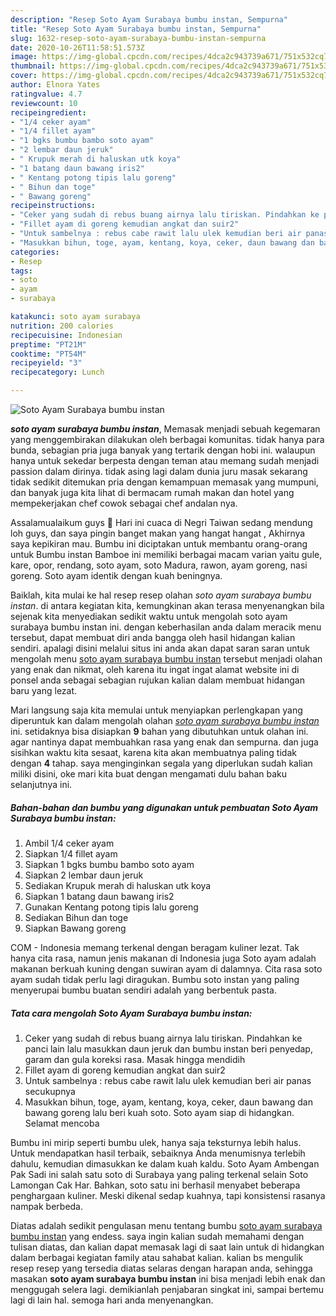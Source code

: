 ```yaml
---
description: "Resep Soto Ayam Surabaya bumbu instan, Sempurna"
title: "Resep Soto Ayam Surabaya bumbu instan, Sempurna"
slug: 1632-resep-soto-ayam-surabaya-bumbu-instan-sempurna
date: 2020-10-26T11:58:51.573Z
image: https://img-global.cpcdn.com/recipes/4dca2c943739a671/751x532cq70/soto-ayam-surabaya-bumbu-instan-foto-resep-utama.jpg
thumbnail: https://img-global.cpcdn.com/recipes/4dca2c943739a671/751x532cq70/soto-ayam-surabaya-bumbu-instan-foto-resep-utama.jpg
cover: https://img-global.cpcdn.com/recipes/4dca2c943739a671/751x532cq70/soto-ayam-surabaya-bumbu-instan-foto-resep-utama.jpg
author: Elnora Yates
ratingvalue: 4.7
reviewcount: 10
recipeingredient:
- "1/4 ceker ayam"
- "1/4 fillet ayam"
- "1 bgks bumbu bambo soto ayam"
- "2 lembar daun jeruk"
- " Krupuk merah di haluskan utk koya"
- "1 batang daun bawang iris2"
- " Kentang potong tipis lalu goreng"
- " Bihun dan toge"
- " Bawang goreng"
recipeinstructions:
- "Ceker yang sudah di rebus buang airnya lalu tiriskan. Pindahkan ke panci lain lalu masukkan daun jeruk dan bumbu instan beri penyedap, garam dan gula koreksi rasa. Masak hingga mendidih"
- "Fillet ayam di goreng kemudian angkat dan suir2"
- "Untuk sambelnya : rebus cabe rawit lalu ulek kemudian beri air panas secukupnya"
- "Masukkan bihun, toge, ayam, kentang, koya, ceker, daun bawang dan bawang goreng lalu beri kuah soto. Soto ayam siap di hidangkan. Selamat mencoba"
categories:
- Resep
tags:
- soto
- ayam
- surabaya

katakunci: soto ayam surabaya 
nutrition: 200 calories
recipecuisine: Indonesian
preptime: "PT21M"
cooktime: "PT54M"
recipeyield: "3"
recipecategory: Lunch

---
```



![Soto Ayam Surabaya bumbu instan](https://img-global.cpcdn.com/recipes/4dca2c943739a671/751x532cq70/soto-ayam-surabaya-bumbu-instan-foto-resep-utama.jpg)

<b><i>soto ayam surabaya bumbu instan</i></b>, Memasak menjadi sebuah kegemaran yang menggembirakan dilakukan oleh berbagai komunitas. tidak hanya para bunda, sebagian pria juga banyak yang tertarik dengan hobi ini. walaupun hanya untuk sekedar berpesta dengan teman atau memang sudah menjadi passion dalam dirinya. tidak asing lagi dalam dunia juru masak sekarang tidak sedikit ditemukan pria dengan kemampuan memasak yang mumpuni, dan banyak juga kita lihat di bermacam rumah makan dan hotel yang mempekerjakan chef cowok sebagai chef andalan nya.

Assalamualaikum guys 🤗 Hari ini cuaca di Negri Taiwan sedang mendung loh guys, dan saya pingin banget makan yang hangat hangat , Akhirnya saya kepikiran mau. Bumbu ini diciptakan untuk membantu orang-orang untuk Bumbu instan Bamboe ini memiliki berbagai macam varian yaitu gule, kare, opor, rendang, soto ayam, soto Madura, rawon, ayam goreng, nasi goreng. Soto ayam identik dengan kuah beningnya.

Baiklah, kita mulai ke hal resep resep olahan <i>soto ayam surabaya bumbu instan</i>. di antara kegiatan kita, kemungkinan akan terasa menyenangkan bila sejenak kita menyediakan sedikit waktu untuk mengolah soto ayam surabaya bumbu instan ini. dengan keberhasilan anda dalam meracik menu tersebut, dapat membuat diri anda bangga oleh hasil hidangan kalian sendiri. apalagi disini melalui situs ini anda akan dapat saran saran untuk mengolah menu <u>soto ayam surabaya bumbu instan</u> tersebut menjadi olahan yang enak dan nikmat, oleh karena itu ingat ingat alamat website ini di ponsel anda sebagai sebagian rujukan kalian dalam membuat hidangan baru yang lezat.


Mari langsung saja kita memulai untuk menyiapkan perlengkapan yang diperuntuk kan dalam mengolah olahan <u><i>soto ayam surabaya bumbu instan</i></u> ini. setidaknya bisa disiapkan <b>9</b> bahan yang dibutuhkan untuk olahan ini. agar nantinya dapat membuahkan rasa yang enak dan sempurna. dan juga sisihkan waktu kita sesaat, karena kita akan membuatnya paling tidak dengan <b>4</b> tahap. saya menginginkan segala yang diperlukan sudah kalian miliki disini, oke mari kita buat dengan mengamati dulu bahan baku selanjutnya ini.

<!--inarticleads1-->

##### Bahan-bahan dan bumbu yang digunakan untuk pembuatan Soto Ayam Surabaya bumbu instan:

1. Ambil 1/4 ceker ayam
1. Siapkan 1/4 fillet ayam
1. Siapkan 1 bgks bumbu bambo soto ayam
1. Siapkan 2 lembar daun jeruk
1. Sediakan  Krupuk merah di haluskan utk koya
1. Siapkan 1 batang daun bawang iris2
1. Gunakan  Kentang potong tipis lalu goreng
1. Sediakan  Bihun dan toge
1. Siapkan  Bawang goreng


COM - Indonesia memang terkenal dengan beragam kuliner lezat. Tak hanya cita rasa, namun jenis makanan di Indonesia juga Soto ayam adalah makanan berkuah kuning dengan suwiran ayam di dalamnya. Cita rasa soto ayam sudah tidak perlu lagi diragukan. Bumbu soto instan yang paling menyerupai bumbu buatan sendiri adalah yang berbentuk pasta. 

<!--inarticleads2-->

##### Tata cara mengolah Soto Ayam Surabaya bumbu instan:

1. Ceker yang sudah di rebus buang airnya lalu tiriskan. Pindahkan ke panci lain lalu masukkan daun jeruk dan bumbu instan beri penyedap, garam dan gula koreksi rasa. Masak hingga mendidih
1. Fillet ayam di goreng kemudian angkat dan suir2
1. Untuk sambelnya : rebus cabe rawit lalu ulek kemudian beri air panas secukupnya
1. Masukkan bihun, toge, ayam, kentang, koya, ceker, daun bawang dan bawang goreng lalu beri kuah soto. Soto ayam siap di hidangkan. Selamat mencoba


Bumbu ini mirip seperti bumbu ulek, hanya saja teksturnya lebih halus. Untuk mendapatkan hasil terbaik, sebaiknya Anda menumisnya terlebih dahulu, kemudian dimasukkan ke dalam kuah kaldu. Soto Ayam Ambengan Pak Sadi ini salah satu soto di Surabaya yang paling terkenal selain Soto Lamongan Cak Har. Bahkan, soto satu ini berhasil menyabet beberapa penghargaan kuliner. Meski dikenal sedap kuahnya, tapi konsistensi rasanya nampak berbeda. 

Diatas adalah sedikit pengulasan menu tentang bumbu <u>soto ayam surabaya bumbu instan</u> yang endess. saya ingin kalian sudah memahami dengan tulisan diatas, dan kalian dapat memasak lagi di saat lain untuk di hidangkan dalam berbagai kegiatan family atau sahabat kalian. kalian bs mengulik resep resep yang tersedia diatas selaras dengan harapan anda, sehingga masakan <b>soto ayam surabaya bumbu instan</b> ini bisa menjadi lebih enak dan menggugah selera lagi. demikianlah penjabaran singkat ini, sampai bertemu lagi di lain hal. semoga hari anda menyenangkan.
